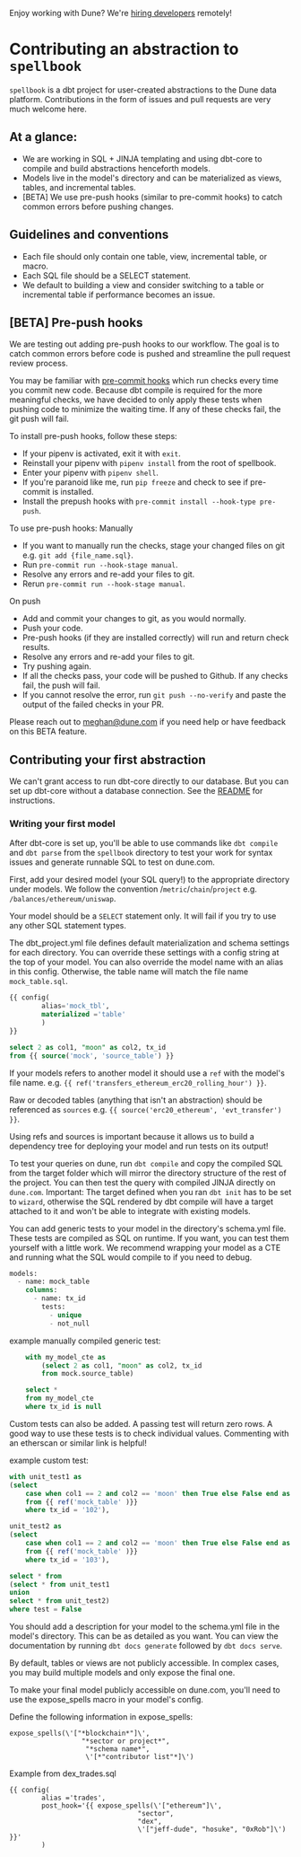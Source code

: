Enjoy working with Dune? We're [hiring developers](https://dune.com/careers) remotely!

# Contributing an abstraction to `spellbook`

`spellbook` is a dbt project for user-created abstractions to the Dune data platform. 
Contributions in the form of issues and pull requests are very much welcome here.

## At a glance:
- We are working in SQL + JINJA templating and using dbt-core to compile and build abstractions henceforth models.
- Models live in the model's directory and can be materialized as views, tables, and incremental tables.
- [BETA] We use pre-push hooks (similar to pre-commit hooks) to catch common errors before pushing changes.

## Guidelines and conventions
- Each file should only contain one table, view, incremental table, or macro.
- Each SQL file should be a SELECT statement. 
- We default to building a view and consider switching to a table or incremental table if performance becomes an issue.

## [BETA] Pre-push hooks 
We are testing out adding pre-push hooks to our workflow. The goal is to catch common errors before code is pushed and
streamline the pull request review process. 

You may be familiar with [pre-commit hooks](https://pre-commit.com/) which run checks every time you commit new code. 
Because dbt compile is required for the more meaningful checks, we have decided to only apply these tests when 
pushing code to minimize the waiting time. If any of these checks fail, the git push will fail. 

To install pre-push hooks, follow these steps:
- If your pipenv is activated, exit it with `exit`.
- Reinstall your pipenv with `pipenv install` from the root of spellbook.
- Enter your pipenv with `pipenv shell`.
- If you're paranoid like me, run `pip freeze` and check to see if pre-commit is installed.
- Install the prepush hooks with `pre-commit install --hook-type pre-push`.

To use pre-push hooks: 
Manually
- If you want to manually run the checks, stage your changed files on git e.g. `git add {file_name.sql}`.
- Run `pre-commit run --hook-stage manual`.
- Resolve any errors and re-add your files to git.
- Rerun `pre-commit run --hook-stage manual`.

On push
- Add and commit your changes to git, as you would normally.
- Push your code.
- Pre-push hooks (if they are installed correctly) will run and return check results.
- Resolve any errors and re-add your files to git.
- Try pushing again.
- If all the checks pass, your code will be pushed to Github. If any checks fail, the push will fail.
- If you cannot resolve the error, run `git push --no-verify` and paste the output of the failed checks in your PR. 

Please reach out to meghan@dune.com if you need help or have feedback on this BETA feature. 

## Contributing your first abstraction
We can't grant access to run dbt-core directly to our database. But you can set up dbt-core without a database connection. See the [README](https://github.com/duneanalytics/spellbook/blob/main/README.md) for instructions. 

### Writing your first model

After dbt-core is set up, you'll be able to use commands like `dbt compile` and `dbt parse` from the `spellbook` directory to test your work for syntax issues and generate runnable SQL to test on dune.com. 

First, add your desired model (your SQL query!) to the appropriate directory under models. We follow the convention /`metric`/`chain`/`project` e.g. `/balances/ethereum/uniswap`.

Your model should be a `SELECT` statement only. It will fail if you try to use any other SQL statement types.

The dbt_project.yml file defines default materialization and schema settings for each directory. You can override these settings with a config string at the top of your model. 
You can also override the model name with an alias in this config. Otherwise, the table name will match the file name `mock_table.sql`. 
```sql
{{ config(
        alias='mock_tbl',
        materialized ='table'
        ) 
}}

select 2 as col1, "moon" as col2, tx_id
from {{ source('mock', 'source_table') }}
```

If your models refers to another model it should use a `ref` with the model's file name. e.g. `{{ ref('transfers_ethereum_erc20_rolling_hour') }}`.

Raw or decoded tables (anything that isn't an abstraction) should be referenced as `sources` e.g. `{{ source('erc20_ethereum', 'evt_transfer') }}`. 

Using refs and sources is important because it allows us to build a dependency tree for deploying your model and run tests on its output!

To test your queries on dune, run `dbt compile` and copy the compiled SQL from the target folder which will mirror the directory structure of the rest of the project. 
You can then test the query with compiled JINJA directly on `dune.com`.
Important: The target defined when you ran `dbt init` has to be set to `wizard`, otherwise the SQL rendered by dbt compile will have a target attached to it and won't be able to integrate with existing models.

You can add generic tests to your model in the directory's schema.yml file. These tests are compiled as SQL on runtime. If you want, you can test them yourself with a little work. We recommend wrapping your model as a CTE and running what the SQL would compile to if you need to debug.
```sql
models:
  - name: mock_table
    columns:
      - name: tx_id
        tests:
          - unique
          - not_null
```
 example manually compiled generic test:
```sql
    with my_model_cte as 
        (select 2 as col1, "moon" as col2, tx_id
        from mock.source_table)

    select *
    from my_model_cte
    where tx_id is null

```

Custom tests can also be added. A passing test will return zero rows. A good way to use these tests is to check individual values. Commenting with an etherscan or similar link is helpful!

example custom test:
```sql
with unit_test1 as
(select
    case when col1 == 2 and col2 == 'moon' then True else False end as test
    from {{ ref('mock_table' )}}
    where tx_id = '102'),

unit_test2 as
(select
    case when col1 == 2 and col2 == 'moon' then True else False end as test
    from {{ ref('mock_table' )}}
    where tx_id = '103'),

select * from
(select * from unit_test1
union
select * from unit_test2)
where test = False
```

You should add a description for your model to the schema.yml file in the model's directory. This can be as detailed as you want. You can view the documentation by running `dbt docs generate` followed by `dbt docs serve`. 

By default, tables or views are not publicly accessible. In complex cases, you may build multiple models and only expose the final one. 

To make your final model publicly accessible on dune.com, you'll need to use the expose_spells macro in your model's config. 

Define the following information in expose_spells:
```
expose_spells(\'["*blockchain*"]\',
                  "*sector or project*",
                   "*schema name*",
                   \'[*"contributor list"*]\')
```
 
Example from dex_trades.sql
```
{{ config(
        alias ='trades',
        post_hook='{{ expose_spells(\'["ethereum"]\',
                                "sector",
                                "dex",
                                \'["jeff-dude", "hosuke", "0xRob"]\') }}'
        )
 ```
